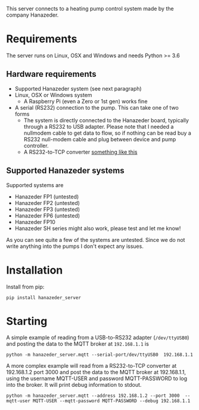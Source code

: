 This server connects to a heating pump control system made by the company Hanazeder.

# Requirements

The server runs on Linux, OSX and Windows and needs Python >= 3.6

## Hardware requirements
- Supported Hanazeder system (see next paragraph)
- Linux, OSX or Windows system
  - A Raspberry Pi (even a Zero or 1st gen) works fine
- A serial (RS232) connection to the pump. This can take one of two forms
  - The system is directly connected to the Hanazeder board, typically through a RS232 to USB adapter. Please note that I needed a nullmodem cable to get data to flow, so if nothing can be read buy a RS232 null-modem cable and plug between device and pump controller.
  - A RS232-to-TCP converter [something like this](https://cablematic.com/de/products/category/server-tcpip-rs232/)

## Supported Hanazeder systems
Supported systems are
- Hanazeder FP1 (untested)
- Hanazeder FP2 (untested)
- Hanazeder FP3 (untested)
- Hanazeder FP6 (untested)
- Hanazeder FP10
- Hanazeder SH series might also work, please test and let me know!

As you can see quite a few of the systems are untested. Since we do not write anything
into the pumps I don't expect any issues.

# Installation
Install from pip:
```
pip install hanazeder_server
```

# Starting
A simple example of reading from a USB-to-RS232 adapter (`/dev/ttyUSB0`) and posting the data to the MQTT broker at `192.168.1.1` is
```
python -m hanazeder_server.mqtt --serial-port/dev/ttyUSB0  192.168.1.1
```

A more complex example will read from a RS232-to-TCP converter at 192.168.1.2 port 3000 and post the data to the MQTT broker at 192.168.1.1, using the username MQTT-USER and password MQTT-PASSWORD to log into the broker. It will print debug information to stdout.
```
python -m hanazeder_server.mqtt --address 192.168.1.2 --port 3000  --mqtt-user MQTT-USER --mqtt-password MQTT-PASSWORD --debug 192.168.1.1
```

